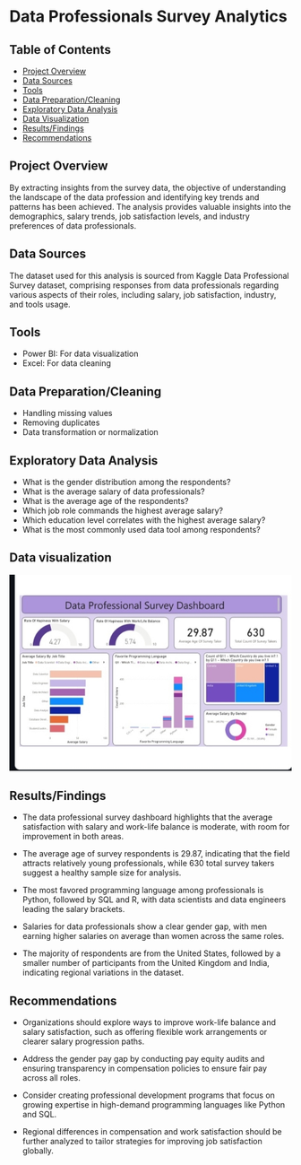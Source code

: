 # Data Professionals Survey Analytics

## Table of Contents
- [Project Overview](#project-overview)
- [Data Sources](#data-sources)
- [Tools](#tools)
- [Data Preparation/Cleaning](#data-preparationcleaning)
- [Exploratory Data Analysis](#exploratory-data-analysis)
- [Data Visualization](#data-visualization)
- [Results/Findings](#resultsfindings)
- [Recommendations](#recommendations)


## Project Overview
  By extracting insights from the survey data, the objective of understanding the landscape of the data profession and identifying key trends and patterns has been achieved. The analysis provides valuable insights into the demographics, salary trends, job satisfaction levels, and industry preferences of data professionals.
  
  ## Data Sources
The dataset used for this analysis is sourced from Kaggle Data Professional Survey dataset, comprising responses from data professionals regarding various aspects of their roles, including salary, job satisfaction, industry, and tools usage.

## Tools
- Power BI: For data visualization 
- Excel: For data cleaning


## Data Preparation/Cleaning
- Handling missing values
- Removing duplicates
- Data transformation or normalization


## Exploratory Data Analysis

- What is the gender distribution among the respondents?
- What is the average salary of data professionals?
- What is the average age of the respondents?
- Which job role commands the highest average salary?
- Which education level correlates with the highest average salary?
- What is the most commonly used data tool among respondents?

## Data visualization 
![Alt](Screenshot_20241110_151604_Chrome.jpg)

## Results/Findings

- The data professional survey dashboard highlights that the average satisfaction with salary and work-life balance is moderate, with room for improvement in both areas.

- The average age of survey respondents is 29.87, indicating that the field attracts relatively young professionals, while 630 total survey takers suggest a healthy sample size for analysis.

- The most favored programming language among professionals is Python, followed by SQL and R, with data scientists and data engineers leading the salary brackets.

- Salaries for data professionals show a clear gender gap, with men earning higher salaries on average than women across the same roles.

- The majority of respondents are from the United States, followed by a smaller number of participants from the United Kingdom and India, indicating regional variations in the dataset.
  
## Recommendations

- Organizations should explore ways to improve work-life balance and salary satisfaction, such as offering flexible work arrangements or clearer salary progression paths.

- Address the gender pay gap by conducting pay equity audits and ensuring transparency in compensation policies to ensure fair pay across all roles.

- Consider creating professional development programs that focus on growing expertise in high-demand programming languages like Python and SQL.

- Regional differences in compensation and work satisfaction should be further analyzed to tailor strategies for improving job satisfaction globally.

